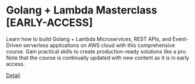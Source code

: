 # Golang + Lambda Masterclass [EARLY-ACCESS]

Learn how to build Golang + Lambda Microservices, REST APIs, and Event-Driven serverless applications on AWS cloud with this comprehensive course. Gain practical skills to create production-ready solutions like a pro. Note that the course is continually updated with new content as it is in early access. 

[Detail](https://eduitfree.com/courses/golang-lambda-masterclass-early-access)